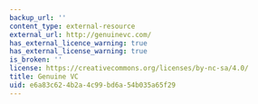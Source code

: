 ```yaml
---
backup_url: ''
content_type: external-resource
external_url: http://genuinevc.com/
has_external_licence_warning: true
has_external_license_warning: true
is_broken: ''
license: https://creativecommons.org/licenses/by-nc-sa/4.0/
title: Genuine VC
uid: e6a83c62-4b2a-4c99-bd6a-54b035a65f29
---
```


